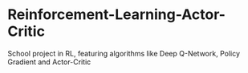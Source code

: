 # Reinforcement-Learning-Actor-Critic
School project in RL, featuring algorithms like Deep Q-Network, Policy Gradient and Actor-Critic
